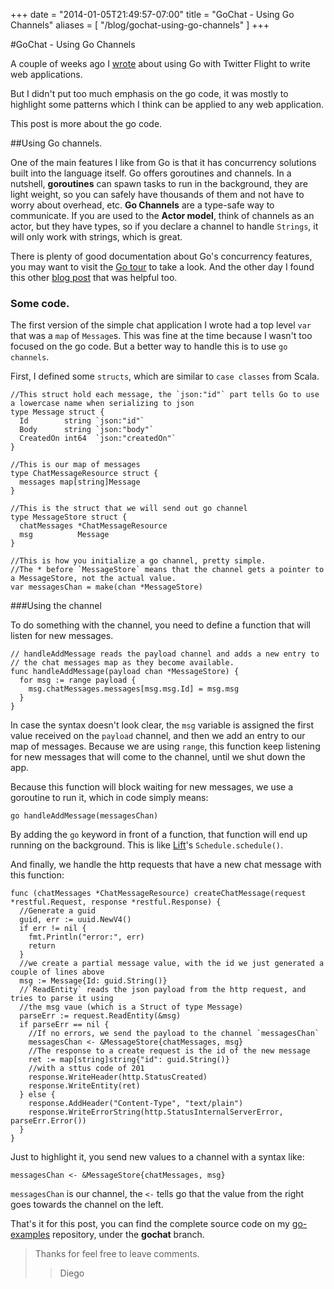 +++
date = "2014-01-05T21:49:57-07:00"
title = "GoChat - Using Go Channels"
aliases = [
	"/blog/gochat-using-go-channels"
]
+++

[title= ]: /
[category: go]: /
[date: 2014/1/5]: /
[tags: {go, golang}]: /


#GoChat - Using Go Channels

A couple of weeks ago I [wrote](http://blog.fmpwizard.com/blog/twitter-flight-and-go) about using Go with Twitter Flight to write web applications.

But I didn't put too much emphasis on the go code, it was mostly to highlight some patterns which I think can be applied to any web application.

This post is more about the go code.

##Using Go channels.

One of the main features I like from Go is that it has concurrency solutions built into the language itself. Go offers goroutines and channels. In a nutshell, **goroutines** can spawn tasks to run in the background, they are light weight, so you can safely have thousands of them and not have to worry about overhead, etc. **Go Channels** are a type-safe way to communicate. If you are used to the **Actor model**, think of channels as an actor, but they have types, so if you declare a channel to handle `Strings`, it will only work with strings, which is great.

There is plenty of good documentation about Go's concurrency features, you may want to visit the [Go tour](http://tour.golang.org/#64) to take a look. And the other day I found this other [blog post](http://golangtutorials.blogspot.com/2011/06/channels-in-go-range-and-select.html) that was helpful too.

### Some code.

The first version of the simple chat application I wrote had a top level `var` that was a `map` of `Message`s. This was fine at the time because I wasn't too focused on the go code. But a better way to handle this is to use `go channels`.

First, I defined some `structs`, which are similar to `case classes` from Scala.

```
//This struct hold each message, the `json:"id"` part tells Go to use a lowercase name when serializing to json
type Message struct {
  Id        string `json:"id"`
  Body      string `json:"body"`
  CreatedOn int64  `json:"createdOn"`
}

//This is our map of messages
type ChatMessageResource struct {
  messages map[string]Message
}

//This is the struct that we will send out go channel
type MessageStore struct {
  chatMessages *ChatMessageResource
  msg          Message
}

//This is how you initialize a go channel, pretty simple.
//The * before `MessageStore` means that the channel gets a pointer to a MessageStore, not the actual value.
var messagesChan = make(chan *MessageStore)

```


###Using the channel

To do something with the channel, you need to define a function that will listen for new messages.

```
// handleAddMessage reads the payload channel and adds a new entry to
// the chat messages map as they become available.
func handleAddMessage(payload chan *MessageStore) {
  for msg := range payload {
    msg.chatMessages.messages[msg.msg.Id] = msg.msg
  }
}
```

In case the syntax doesn't look clear, the `msg` variable is assigned the first value received on the `payload` channel, and then we add an entry to our map of messages. Because we are using `range`, this function keep listening for new messages that will come to the channel, until we shut down the app.

Because this function will block waiting for new messages, we use a goroutine to run it, which in code simply means:

`go handleAddMessage(messagesChan)`

By adding the `go` keyword in front of a function, that function will end up running on the background. This is like [Lift](http://www.liftweb.net)'s `Schedule.schedule()`.

And finally, we handle the http requests that have a new chat message with this function:

```
func (chatMessages *ChatMessageResource) createChatMessage(request *restful.Request, response *restful.Response) {
  //Generate a guid
  guid, err := uuid.NewV4()
  if err != nil {
    fmt.Println("error:", err)
    return
  }
  //we create a partial message value, with the id we just generated a couple of lines above
  msg := Message{Id: guid.String()}
  //`ReadEntity` reads the json payload from the http request, and tries to parse it using
  //the msg vaue (which is a Struct of type Message)
  parseErr := request.ReadEntity(&msg)
  if parseErr == nil {
    //If no errors, we send the payload to the channel `messagesChan`
    messagesChan <- &MessageStore{chatMessages, msg}
    //The response to a create request is the id of the new message
    ret := map[string]string{"id": guid.String()}
    //with a sttus code of 201
    response.WriteHeader(http.StatusCreated)
    response.WriteEntity(ret)
  } else {
    response.AddHeader("Content-Type", "text/plain")
    response.WriteErrorString(http.StatusInternalServerError, parseErr.Error())
  }
}
```

Just to highlight it, you send new values to a channel with a syntax like:

`messagesChan <- &MessageStore{chatMessages, msg}`

`messagesChan` is our channel, the `<-` tells go that the value from the right goes towards the channel on the left.


That's it for this post, you can find the complete source code on my [go-examples](https://github.com/fmpwizard/go-examples/tree/gochat) repository, under the **gochat** branch.

>Thanks for feel free to leave comments.
>>Diego
